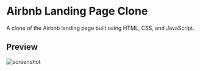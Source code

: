 # Airbnb Landing Page Clone

A clone of the Airbnb landing page built using HTML, CSS, and JavaScript.


## Preview
![screenshot](./public/images/screenshot.png)

